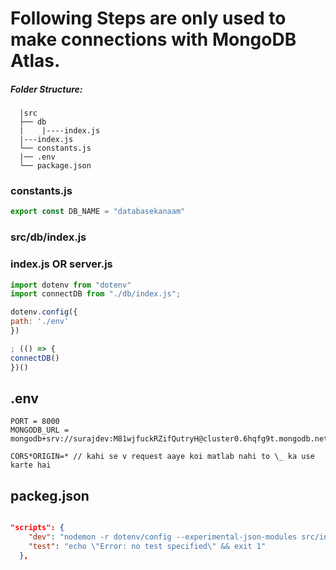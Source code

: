 # Following Steps are only used to make connections with MongoDB Atlas.

##### Folder Structure:

      |src
      ├── db
      |    |----index.js
      |---index.js
      └── constants.js
      |── .env
      └── package.json

### constants.js
```javascript
export const DB_NAME = "databasekanaam"
```

### src/db/index.js


### index.js OR server.js

```javascript
import dotenv from "dotenv"
import connectDB from "./db/index.js";

dotenv.config({
path: './env'
})

; (() => {
connectDB()
})()
```

## .env
```
PORT = 8000
MONGODB_URL = mongodb+srv://surajdev:M81wjfuckRZifQutryH@cluster0.6hqfg9t.mongodb.net

CORS*ORIGIN=* // kahi se v request aaye koi matlab nahi to \_ ka use karte hai
```

## packeg.json
```json

"scripts": {
    "dev": "nodemon -r dotenv/config --experimental-json-modules src/index.js",
    "test": "echo \"Error: no test specified\" && exit 1"
  },
```
